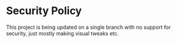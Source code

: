 # Security Policy

This project is being updated on a single branch with no support for security, just mostly making visual tweaks etc.
